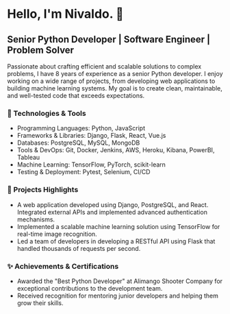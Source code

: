 # Hello, I'm Nivaldo. 👋

## Senior Python Developer | Software Engineer | Problem Solver

Passionate about crafting efficient and scalable solutions to complex problems, I have 8 years of experience as a senior Python developer. I enjoy working on a wide range of projects, from developing web applications to building machine learning systems. My goal is to create clean, maintainable, and well-tested code that exceeds expectations.

### 🔧 Technologies & Tools

- Programming Languages: Python, JavaScript
- Frameworks & Libraries: Django, Flask, React, Vue.js
- Databases: PostgreSQL, MySQL, MongoDB
- Tools & DevOps: Git, Docker, Jenkins, AWS, Heroku, Kibana, PowerBI, Tableau
- Machine Learning: TensorFlow, PyTorch, scikit-learn
- Testing & Deployment: Pytest, Selenium, CI/CD

### 🚀 Projects Highlights

- A web application developed using Django, PostgreSQL, and React. Integrated external APIs and implemented advanced authentication mechanisms.
- Implemented a scalable machine learning solution using TensorFlow for real-time image recognition.
- Led a team of developers in developing a RESTful API using Flask that handled thousands of requests per second.

### ✨ Achievements & Certifications

- Awarded the "Best Python Developer" at Alimango Shooter Company for exceptional contributions to the development team.
- Received recognition for mentoring junior developers and helping them grow their skills.
